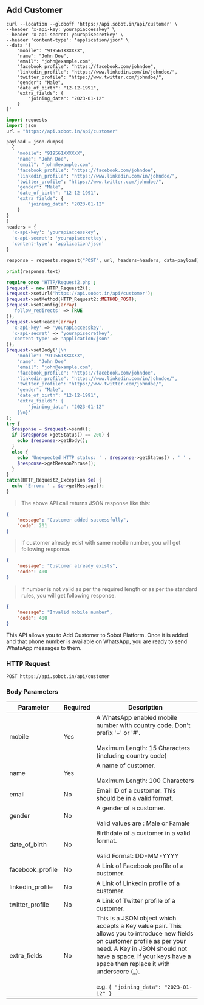 ## Add Customer
```shell
curl --location --globoff 'https://api.sobot.in/api/customer' \
--header 'x-api-key: yourapiaccesskey' \
--header 'x-api-secret: yourapisecretkey' \
--header 'content-type': 'application/json' \
--data '{
    "mobile": "919561XXXXXX",
    "name": "John Doe",
    "email": "john@example.com",
    "facebook_profile": "https://facebook.com/johndoe",
    "linkedin_profile": "https://www.linkedin.com/in/johndoe/",
    "twitter_profile": "https://www.twitter.com/johndoe/",
    "gender": "Male",
    "date_of_birth": "12-12-1991",
    "extra_fields": {
        "joining_data": "2023-01-12"
    }
}'
```

```python
import requests
import json
url = "https://api.sobot.in/api/customer"

payload = json.dumps(
  {
    "mobile": "919561XXXXXX",
    "name": "John Doe",
    "email": "john@example.com",
    "facebook_profile": "https://facebook.com/johndoe",
    "linkedin_profile": "https://www.linkedin.com/in/johndoe/",
    "twitter_profile": "https://www.twitter.com/johndoe/",
    "gender": "Male",
    "date_of_birth": "12-12-1991",
    "extra_fields": {
        "joining_data": "2023-01-12"
    }
}
)
headers = {
  'x-api-key': 'yourapiaccesskey',
  'x-api-secret': 'yourapisecretkey',
  'content-type': 'application/json'
}

response = requests.request("POST", url, headers=headers, data=payload)

print(response.text)
```

```php
require_once 'HTTP/Request2.php';
$request = new HTTP_Request2();
$request->setUrl('https://api.sobot.in/api/customer');
$request->setMethod(HTTP_Request2::METHOD_POST);
$request->setConfig(array(
  'follow_redirects' => TRUE
));
$request->setHeader(array(
  'x-api-key' => 'yourapiaccesskey',
  'x-api-secret' => 'yourapisecretkey',
  'content-type' => 'application/json'
));
$request->setBody('{\n
    "mobile": "919561XXXXXX",
    "name": "John Doe"
    "email": "john@example.com",
    "facebook_profile": "https://facebook.com/johndoe",
    "linkedin_profile": "https://www.linkedin.com/in/johndoe/",
    "twitter_profile": "https://www.twitter.com/johndoe/",
    "gender": "Male",
    "date_of_birth": "12-12-1991",
    "extra_fields": {
        "joining_data": "2023-01-12"
    }\n}'
);
try {
  $response = $request->send();
  if ($response->getStatus() == 200) {
    echo $response->getBody();
  }
  else {
    echo 'Unexpected HTTP status: ' . $response->getStatus() . ' ' .
    $response->getReasonPhrase();
  }
}
catch(HTTP_Request2_Exception $e) {
  echo 'Error: ' . $e->getMessage();
}

```

> The above API call returns JSON response like this:

```json
{
    "message": "Customer added successfully",
    "code": 201
}
```

> If customer already exist with same mobile number, you will get following response.

```json
{
    "message": "Customer already exists",
    "code": 400
}
```

> If number is not valid as per the required length or as per the standard rules, you will get following response. 

```json
{
    "message": "Invalid mobile number",
    "code": 400
}
```

This API allows you to Add Customer to Sobot Platform. Once it is added and that phone number is available on WhatsApp, you are ready to send WhatsApp messages to them.

### HTTP Request

`POST https://api.sobot.in/api/customer`

### Body Parameters

Parameter | Required | Description |
--------- | ------- | ----------- | 
mobile | Yes | A WhatsApp enabled mobile number with country code. Don't prefix '+' or '#'.<br/><br/>  Maximum Length: 15 Characters (including country code)
name | Yes | A name of customer. <br/><br/>Maximum Length: 100 Characters
email| No | Email ID of a customer. This should be in a valid format.
gender | No | A gender of a customer. <br/> <br/> Valid values are : Male or Famale
date_of_birth | No | Birthdate of a customer in a valid format. <br> <br> Valid Format: DD-MM-YYYY
facebook_profile | No | A Link of Facebook profile of a customer.
linkedin_profile | No | A Link of LinkedIn profile of a customer.
twitter_profile | No | A Link of Twitter profile of a customer.
extra_fields | No | This is a JSON object which accepts a Key value pair. This allows you to introduce new fields on customer profile as per your need. A Key in JSON should not have a space. If your keys have a space then replace it with underscore (_). <br/><br/> e.g.  ```{ "joining_data": "2023-01-12" }```
